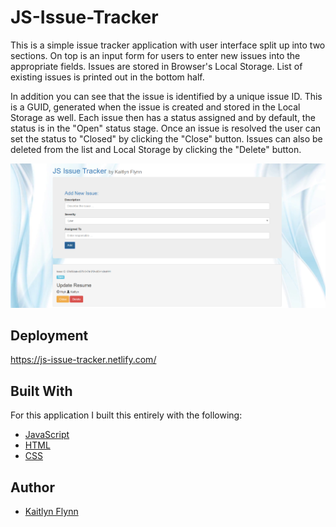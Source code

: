 # JS-Issue-Tracker
This is a simple issue tracker application with user interface split up into two sections. On top is an input form for users to enter new issues into the appropriate fields. Issues are stored in Browser's Local Storage. List of existing issues is printed out in the bottom half.

In addition you can see that the issue is identified by a unique issue ID. This is a GUID, generated when the issue is created and stored in the Local Storage as well. Each issue then has a status assigned and by default, the status is in the "Open" status stage. Once an issue is resolved the user can set the status to "Closed" by clicking the "Close" button. Issues can also be deleted from the list and Local Storage by clicking the "Delete" button.

![Screenshot](2018-12-05-17-02-13.png)

## Deployment
https://js-issue-tracker.netlify.com/ 

## Built With
For this application I built this entirely with the following:
* [JavaScript](https://www.w3schools.com/js/)
* [HTML](https://www.w3schools.com/html/)
* [CSS](https://www.w3schools.com/css/)

## Author
* [Kaitlyn Flynn](https://kaitlynflynn.com/)